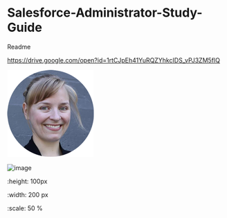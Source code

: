 # Salesforce-Administrator-Study-Guide



Readme



https://drive.google.com/open?id=1rtCJpEh41YuRQZYhkcIDS_vPJ3ZM5flQ

![image](mandi_portrait[1].png)

![image](https://drive.google.com/open?id=1rtCJpEh41YuRQZYhkcIDS_vPJ3ZM5flQ)

  :height: 100px

  :width: 200 px

  :scale: 50 %
